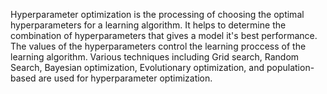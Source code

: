 Hyperparameter optimization is the processing of choosing the optimal hyperparameters for a learning algorithm. It helps to determine the combination of hyperparameters that gives a model it's best performance. The values of the hyperparameters control the learning proccess of the learning algorithm. Various techniques including Grid search, Random Search, Bayesian optimization, Evolutionary optimization, and population-based are used for hyperparameter optimization.
